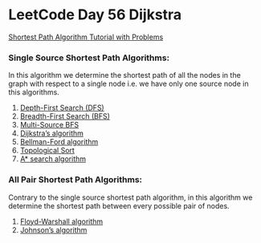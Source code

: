 # LeetCode Day 56 Dijkstra



[Shortest Path Algorithm Tutorial with Problems](https://www.geeksforgeeks.org/shortest-path-algorithms-a-complete-guide/)

### Single Source Shortest Path Algorithms:

In this algorithm we determine the shortest path of all the nodes in the graph with respect to a single node i.e. we have only one source node in this algorithms.

1. [Depth-First Search (DFS)](https://www.geeksforgeeks.org/depth-first-search-or-dfs-for-a-graph/)
2. [Breadth-First Search (BFS)](https://www.geeksforgeeks.org/breadth-first-search-or-bfs-for-a-graph/)
3. [Multi-Source BFS](https://www.geeksforgeeks.org/multi-source-shortest-path-in-unweighted-graph/)
4. [Dijkstra’s algorithm](https://www.geeksforgeeks.org/dijkstras-shortest-path-algorithm-greedy-algo-7/)
5. [Bellman-Ford algorithm](https://www.geeksforgeeks.org/bellman-ford-algorithm-dp-23/)
6. [Topological Sort](https://www.geeksforgeeks.org/topological-sorting/)
7. [A* search algorithm](https://www.geeksforgeeks.org/a-search-algorithm/)

### All Pair Shortest Path Algorithms:

Contrary to the single source shortest path algorithm, in this algorithm we determine the shortest path between every possible pair of nodes.

1. [Floyd-Warshall algorithm](https://www.geeksforgeeks.org/floyd-warshall-algorithm-dp-16/)
2. [Johnson’s algorithm](https://www.geeksforgeeks.org/johnsons-algorithm/)
